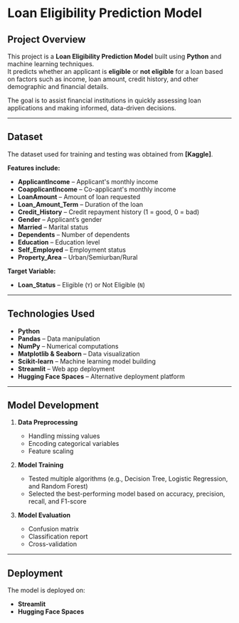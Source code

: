 # Loan Eligibility Prediction Model

## Project Overview
This project is a **Loan Eligibility Prediction Model** built using **Python** and machine learning techniques.  
It predicts whether an applicant is **eligible** or **not eligible** for a loan based on factors such as income, loan amount, credit history, and other demographic and financial details.  

The goal is to assist financial institutions in quickly assessing loan applications and making informed, data-driven decisions.

---

## Dataset
The dataset used for training and testing was obtained from **[Kaggle]**.

**Features include:**
- **ApplicantIncome** – Applicant's monthly income
- **CoapplicantIncome** – Co-applicant's monthly income
- **LoanAmount** – Amount of loan requested
- **Loan_Amount_Term** – Duration of the loan
- **Credit_History** – Credit repayment history (1 = good, 0 = bad)
- **Gender** – Applicant’s gender
- **Married** – Marital status
- **Dependents** – Number of dependents
- **Education** – Education level
- **Self_Employed** – Employment status
- **Property_Area** – Urban/Semiurban/Rural

**Target Variable:**
- **Loan_Status** – Eligible (`Y`) or Not Eligible (`N`)

---

## Technologies Used
- **Python**
- **Pandas** – Data manipulation
- **NumPy** – Numerical computations
- **Matplotlib & Seaborn** – Data visualization
- **Scikit-learn** – Machine learning model building
- **Streamlit** – Web app deployment
- **Hugging Face Spaces** – Alternative deployment platform

---

## Model Development
1. **Data Preprocessing**
   - Handling missing values
   - Encoding categorical variables
   - Feature scaling

2. **Model Training**
   - Tested multiple algorithms (e.g., Decision Tree, Logistic Regression, and Random Forest)
   - Selected the best-performing model based on accuracy, precision, recall, and F1-score

3. **Model Evaluation**
   - Confusion matrix
   - Classification report
   - Cross-validation

---

##  Deployment
The model is deployed on:
- **Streamlit**
- **Hugging Face Spaces**
